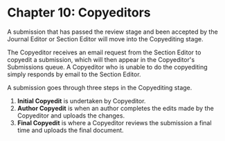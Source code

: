 # Chapter 10: Copyeditors

A submission that has passed the review stage and been accepted by the Journal Editor or Section Editor will move into the Copyediting stage. 

The Copyeditor receives an email request from the Section Editor to copyedit a submission, which will then appear in the Copyeditor's Submissions queue. A Copyeditor who is unable to do the copyediting simply responds by email to the Section Editor.

A submission goes through three steps in the Copyediting stage.

1. **Initial Copyedit** is undertaken by Copyeditor.
2. **Author Copyedit** is when an author completes the edits made by the Copyeditor and uploads the changes.
3. **Final Copyedit** is where a Copyeditor reviews the submission a final time and uploads the final document.